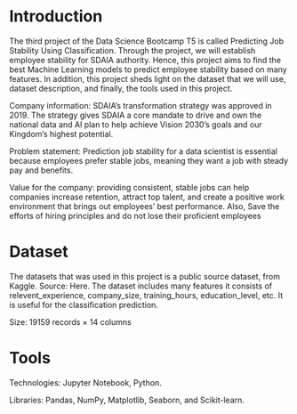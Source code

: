 # Introduction
The third project of the Data Science Bootcamp T5 is called Predicting Job Stability Using Classification. Through the project, we will establish employee stability for SDAIA authority. Hence, this project aims to find the best Machine Learning models to predict employee stability based on many features. In addition, this project sheds light on the dataset that we will use, dataset description, and finally, the tools used in this project.

Company information:
SDAIA’s transformation strategy was approved in 2019. The strategy gives SDAIA a core mandate to drive and own the national data and AI plan to help achieve Vision 2030’s goals and our Kingdom’s highest potential.

Problem statement:
Prediction job stability for a data scientist is essential because employees prefer stable jobs, meaning they want a job with steady pay and benefits.

Value for the company:
providing consistent, stable jobs can help companies increase retention, attract top talent, and create a positive work environment that brings out employees’ best performance. Also, Save the efforts of hiring principles and do not lose their proficient employees

# Dataset
The datasets that was used in this project is a public source dataset, from Kaggle. Source: Here. The dataset includes many features it consists of relevent_experience, company_size, training_hours, education_level, etc. It is useful for the classification prediction.

Size: 19159 records × 14 columns
# Tools

Technologies: Jupyter Notebook, Python.

Libraries: Pandas, NumPy, Matplotlib, Seaborn, and Scikit-learn.
